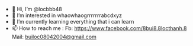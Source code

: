 - 👋 Hi, I’m @locbbb48
- 👀 I’m interested in whaowhaogrrrrrrrabcdxyz
- 🌱 I’m currently learning everything that i can learn
- 📫 How to reach me :
    Fb: https://www.facebook.com/8bui8.8locthanh.8
    Mail: builoc08042004@gmail.com
 


